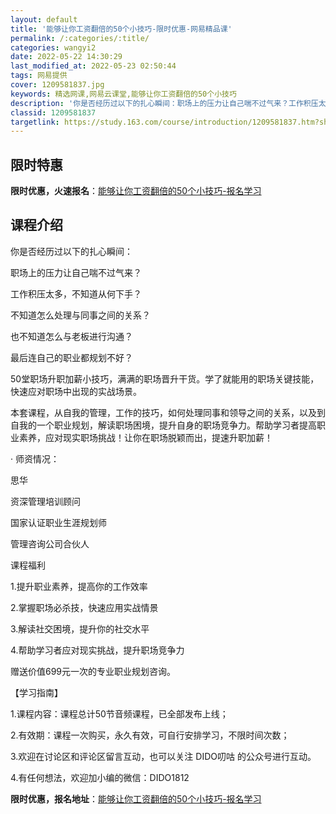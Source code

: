 ```yaml
---
layout: default
title: '能够让你工资翻倍的50个小技巧-限时优惠-网易精品课'
permalink: /:categories/:title/
categories: wangyi2
date: 2022-05-22 14:30:29
last_modified_at: 2022-05-23 02:50:44
tags: 网易提供
cover: 1209581837.jpg
keywords: 精选网课,网易云课堂,能够让你工资翻倍的50个小技巧
description: '你是否经历过以下的扎心瞬间：职场上的压力让自己喘不过气来？工作积压太多，不知道从何下手？不知道怎么处理与同事之间的关系？'
classid: 1209581837
targetlink: https://study.163.com/course/introduction/1209581837.htm?share=1&shareId=1025206652&utm_campaign=share&utm_medium=iphoneShare&utm_source=&utm_u=1025206652
---
```


## 限时特惠

**限时优惠，火速报名**：[能够让你工资翻倍的50个小技巧-报名学习](https://study.163.com/course/introduction/1209581837.htm?share=1&shareId=1025206652&utm_campaign=share&utm_medium=iphoneShare&utm_source=&utm_u=1025206652)

## 课程介绍

你是否经历过以下的扎心瞬间：

职场上的压力让自己喘不过气来？

工作积压太多，不知道从何下手？

不知道怎么处理与同事之间的关系？

也不知道怎么与老板进行沟通？

最后连自己的职业都规划不好？



50堂职场升职加薪小技巧，满满的职场晋升干货。学了就能用的职场关键技能，快速应对职场中出现的实战场景。

本套课程，从自我的管理，工作的技巧，如何处理同事和领导之间的关系，以及到自我的一个职业规划，解读职场困境，提升自身的职场竞争力。帮助学习者提高职业素养，应对现实职场挑战！让你在职场脱颖而出，提速升职加薪！



· 师资情况：

思华

资深管理培训顾问

国家认证职业生涯规划师

管理咨询公司合伙人



课程福利

1.提升职业素养，提高你的工作效率

2.掌握职场必杀技，快速应用实战情景

3.解读社交困境，提升你的社交水平

4.帮助学习者应对现实挑战，提升职场竞争力



赠送价值699元一次的专业职业规划咨询。



【学习指南】

1.课程内容：课程总计50节音频课程，已全部发布上线；

2.有效期：课程一次购买，永久有效，可自行安排学习，不限时间次数；

3.欢迎在讨论区和评论区留言互动，也可以关注 DIDO叨咕 的公众号进行互动。

4.有任何想法，欢迎加小编的微信：DIDO1812

**限时优惠，报名地址**：[能够让你工资翻倍的50个小技巧-报名学习](https://study.163.com/course/introduction/1209581837.htm?share=1&shareId=1025206652&utm_campaign=share&utm_medium=iphoneShare&utm_source=&utm_u=1025206652)

